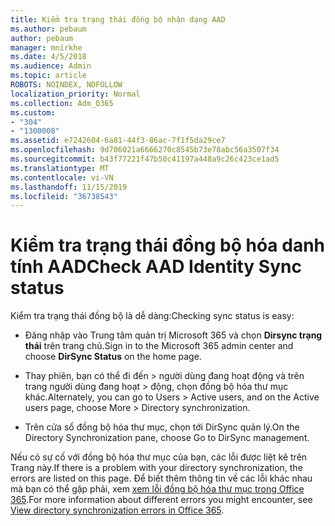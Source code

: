 ```yaml
---
title: Kiểm tra trạng thái đồng bộ nhận dạng AAD
ms.author: pebaum
author: pebaum
manager: mnirkhe
ms.date: 4/5/2018
ms.audience: Admin
ms.topic: article
ROBOTS: NOINDEX, NOFOLLOW
localization_priority: Normal
ms.collection: Adm_O365
ms.custom:
- "304"
- "1300008"
ms.assetid: e7242604-6a81-44f3-86ac-7f1f5da29ce7
ms.openlocfilehash: 9d706021a6666270c8545b73e78abc56a3507f34
ms.sourcegitcommit: b43f77221f47b50c41197a448a9c26c423ce1ad5
ms.translationtype: MT
ms.contentlocale: vi-VN
ms.lasthandoff: 11/15/2019
ms.locfileid: "36738543"
---
```

# <a name="check-aad-identity-sync-status"></a><span data-ttu-id="bb473-102">Kiểm tra trạng thái đồng bộ hóa danh tính AAD</span><span class="sxs-lookup"><span data-stu-id="bb473-102">Check AAD Identity Sync status</span></span>

<span data-ttu-id="bb473-103">Kiểm tra trạng thái đồng bộ là dễ dàng:</span><span class="sxs-lookup"><span data-stu-id="bb473-103">Checking sync status is easy:</span></span>
  
- <span data-ttu-id="bb473-104">Đăng nhập vào Trung tâm quản trị Microsoft 365 và chọn **Dirsync trạng thái** trên trang chủ.</span><span class="sxs-lookup"><span data-stu-id="bb473-104">Sign in to the Microsoft 365 admin center and choose **DirSync Status** on the home page.</span></span>

- <span data-ttu-id="bb473-105">Thay phiên, bạn có thể đi đến \> người dùng đang hoạt động và trên trang người dùng đang hoạt \> động, chọn đồng bộ hóa thư mục khác.</span><span class="sxs-lookup"><span data-stu-id="bb473-105">Alternately, you can go to Users \> Active users, and on the Active users page, choose More \> Directory synchronization.</span></span>

- <span data-ttu-id="bb473-106">Trên cửa sổ đồng bộ hóa thư mục, chọn tới DirSync quản lý.</span><span class="sxs-lookup"><span data-stu-id="bb473-106">On the Directory Synchronization pane, choose Go to DirSync management.</span></span>

<span data-ttu-id="bb473-107">Nếu có sự cố với đồng bộ hóa thư mục của bạn, các lỗi được liệt kê trên Trang này.</span><span class="sxs-lookup"><span data-stu-id="bb473-107">If there is a problem with your directory synchronization, the errors are listed on this page.</span></span> <span data-ttu-id="bb473-108">Để biết thêm thông tin về các lỗi khác nhau mà bạn có thể gặp phải, xem [xem lỗi đồng bộ hóa thư mục trong Office 365](https://docs.microsoft.com//office365/enterprise/identify-directory-synchronization-errors).</span><span class="sxs-lookup"><span data-stu-id="bb473-108">For more information about different errors you might encounter, see [View directory synchronization errors in Office 365](https://docs.microsoft.com//office365/enterprise/identify-directory-synchronization-errors).</span></span>
  